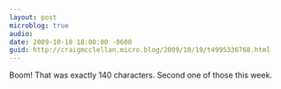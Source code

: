 ```yaml
---
layout: post
microblog: true
audio: 
date: 2009-10-18 18:00:00 -0600
guid: http://craigmcclellan.micro.blog/2009/10/19/t4995336768.html
---
```

Boom! That was exactly 140 characters. Second one of those this week.
